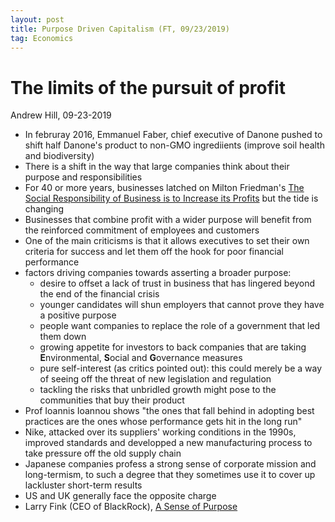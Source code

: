 ```yaml
---
layout: post
title: Purpose Driven Capitalism (FT, 09/23/2019)
tag: Economics
---
```

# The limits of the pursuit of profit
Andrew Hill, 09-23-2019

* In februray 2016, Emmanuel Faber, chief executive of Danone pushed to shift half Danone's product to non-GMO ingrediients (improve soil health and biodiversity)
* There is a shift in the way that large companies think about their purpose and responsibilities
* For 40 or more years, businesses latched on Milton Friedman's [The Social Responsibility of Business is to Increase its Profits](https://www.nytimes.com/1970/09/13/archives/a-friedman-doctrine-the-social-responsibility-of-business-is-to.html) but the tide is changing
* Businesses that combine profit with a wider purpose will benefit from the reinforced commitment of employees and customers
* One of the main criticisms is that it allows executives to set their own criteria for success and let them off the hook for poor financial performance
* factors driving companies towards asserting a broader purpose:
	- desire to offset a lack of trust in business that has lingered beyond the end of the financial crisis
	- younger candidates will shun employers that cannot prove they have a positive purpose
	- people want companies to replace the role of a government that led them down
	- growing appetite for investors to back companies that are taking **E**nvironmental, **S**ocial and **G**overnance measures
	- pure self-interest (as critics pointed out): this could merely be a way of seeing off the threat of new legislation and regulation
	- tackling the risks that unbridled growth might pose to the communities that buy their product 
* Prof Ioannis Ioannou shows "the ones that fall behind in adopting best practices are the ones whose performance gets hit in the long run"
* Nike, attacked over its suppliers' working conditions in the 1990s, improved standards and developped a new manufacturing process to take pressure off the old supply chain
* Japanese companies profess a strong sense of corporate mission and long-termism, to such a degree that they sometimes use it to cover up lackluster short-term results
* US and UK generally face the opposite charge
* Larry Fink (CEO of BlackRock), [A Sense of Purpose](https://corpgov.law.harvard.edu/2018/01/17/a-sense-of-purpose/)